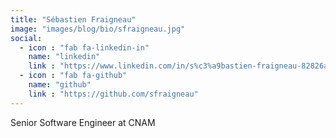 ```yaml
---
title: "Sébastien Fraigneau"
image: "images/blog/bio/sfraigneau.jpg"
social:
  - icon : "fab fa-linkedin-in"
    name: "linkedin"
    link : "https://www.linkedin.com/in/s%c3%a9bastien-fraigneau-82826a2/"
  - icon : "fab fa-github"
    name: "github"
    link : "https://github.com/sfraigneau"  
---
```


Senior Software Engineer at CNAM